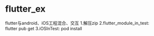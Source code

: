 # flutter_ex
flutter与android、iOS工程混合、交互
1.解压zip
2.flutter_module_in_test: flutter pub get 
3.iOSInTest: pod install
